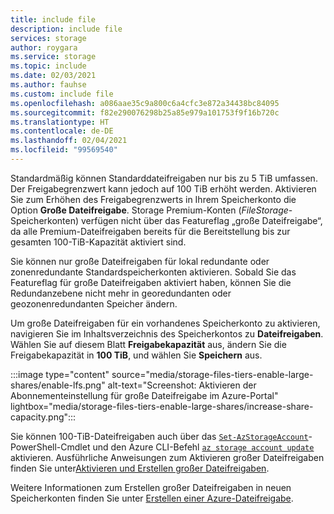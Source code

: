```yaml
---
title: include file
description: include file
services: storage
author: roygara
ms.service: storage
ms.topic: include
ms.date: 02/03/2021
ms.author: fauhse
ms.custom: include file
ms.openlocfilehash: a086aae35c9a800c6a4cfc3e872a34438bc84095
ms.sourcegitcommit: f82e290076298b25a85e979a101753f9f16b720c
ms.translationtype: HT
ms.contentlocale: de-DE
ms.lasthandoff: 02/04/2021
ms.locfileid: "99569540"
---
```

Standardmäßig können Standarddateifreigaben nur bis zu 5 TiB umfassen. Der Freigabegrenzwert kann jedoch auf 100 TiB erhöht werden. Aktivieren Sie zum Erhöhen des Freigabegrenzwerts in Ihrem Speicherkonto die Option **Große Dateifreigabe**. Storage Premium-Konten (*FileStorage*-Speicherkonten) verfügen nicht über das Featureflag „große Dateifreigabe“, da alle Premium-Dateifreigaben bereits für die Bereitstellung bis zur gesamten 100-TiB-Kapazität aktiviert sind.

Sie können nur große Dateifreigaben für lokal redundante oder zonenredundante Standardspeicherkonten aktivieren. Sobald Sie das Featureflag für große Dateifreigaben aktiviert haben, können Sie die Redundanzebene nicht mehr in georedundanten oder geozonenredundanten Speicher ändern.

Um große Dateifreigaben für ein vorhandenes Speicherkonto zu aktivieren, navigieren Sie im Inhaltsverzeichnis des Speicherkontos zu **Dateifreigaben**.
Wählen Sie auf diesem Blatt **Freigabekapazität** aus, ändern Sie die Freigabekapazität in **100 TiB**, und wählen Sie **Speichern** aus.

:::image type="content" source="media/storage-files-tiers-enable-large-shares/enable-lfs.png" alt-text="Screenshot: Aktivieren der Abonnementeinstellung für große Dateifreigabe im Azure-Portal" lightbox="media/storage-files-tiers-enable-large-shares/increase-share-capacity.png":::

Sie können 100-TiB-Dateifreigaben auch über das [`Set-AzStorageAccount`](/powershell/module/az.storage/set-azstorageaccount)-PowerShell-Cmdlet und den Azure CLI-Befehl [`az storage account update`](/cli/azure/storage/account#az-storage-account-update) aktivieren. Ausführliche Anweisungen zum Aktivieren großer Dateifreigaben finden Sie unter[Aktivieren und Erstellen großer Dateifreigaben](../articles/storage/files/storage-files-how-to-create-large-file-share.md).

Weitere Informationen zum Erstellen großer Dateifreigaben in neuen Speicherkonten finden Sie unter [Erstellen einer Azure-Dateifreigabe](../articles/storage/files/storage-how-to-create-file-share.md).